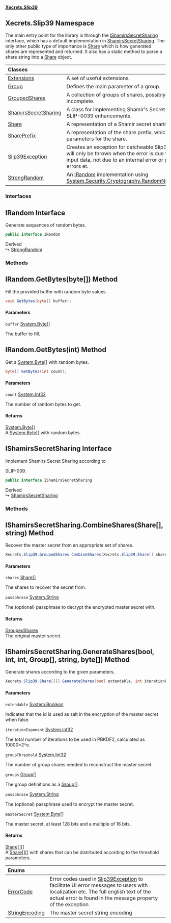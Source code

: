 #### [Xecrets.Slip39](index.md 'index')

## Xecrets.Slip39 Namespace

The main entry point for the library is through the [IShamirsSecretSharing](Xecrets.Slip39.md#Xecrets.Slip39.IShamirsSecretSharing 'Xecrets.Slip39.IShamirsSecretSharing') interface, which
            has a default implementation in [ShamirsSecretSharing](Xecrets.Slip39.ShamirsSecretSharing.md 'Xecrets.Slip39.ShamirsSecretSharing'). The only other public type of importance is
            [Share](Xecrets.Slip39.Share.md 'Xecrets.Slip39.Share') which is how generated shares are represented and returned. It also has a static method to
            parse a share string into a [Share](Xecrets.Slip39.Share.md 'Xecrets.Slip39.Share') object.

| Classes | |
| :--- | :--- |
| [Extensions](Xecrets.Slip39.Extensions.md 'Xecrets.Slip39.Extensions') | A set of useful extensions. |
| [Group](Xecrets.Slip39.Group.md 'Xecrets.Slip39.Group') | Defines the main parameter of a group. |
| [GroupedShares](Xecrets.Slip39.GroupedShares.md 'Xecrets.Slip39.GroupedShares') | A collection of groups of shares, possibly complete, or incomplete. |
| [ShamirsSecretSharing](Xecrets.Slip39.ShamirsSecretSharing.md 'Xecrets.Slip39.ShamirsSecretSharing') | A class for implementing Shamir's Secret Sharing with SLIP-0039 enhancements. |
| [Share](Xecrets.Slip39.Share.md 'Xecrets.Slip39.Share') | A representation of a Shamir secret sharing share. |
| [SharePrefix](Xecrets.Slip39.SharePrefix.md 'Xecrets.Slip39.SharePrefix') | A representation of the share prefix, which consists of the parameters for the share. |
| [Slip39Exception](Xecrets.Slip39.Slip39Exception.md 'Xecrets.Slip39.Slip39Exception') | Creates an exception for catcheable Slip39 errors. This will only be thrown when the error is due to incorrect input data, not due to an internal error or programming errors et. |
| [StrongRandom](Xecrets.Slip39.StrongRandom.md 'Xecrets.Slip39.StrongRandom') | An [IRandom](Xecrets.Slip39.md#Xecrets.Slip39.IRandom 'Xecrets.Slip39.IRandom') implementation using [System.Security.Cryptography.RandomNumberGenerator](https://docs.microsoft.com/en-us/dotnet/api/System.Security.Cryptography.RandomNumberGenerator 'System.Security.Cryptography.RandomNumberGenerator'). |
### Interfaces

<a name='Xecrets.Slip39.IRandom'></a>

## IRandom Interface

Generate sequences of random bytes.

```csharp
public interface IRandom
```

Derived  
&#8627; [StrongRandom](Xecrets.Slip39.StrongRandom.md 'Xecrets.Slip39.StrongRandom')
### Methods

<a name='Xecrets.Slip39.IRandom.GetBytes(byte[])'></a>

## IRandom.GetBytes(byte[]) Method

Fill the provided buffer with random byte values.

```csharp
void GetBytes(byte[] buffer);
```
#### Parameters

<a name='Xecrets.Slip39.IRandom.GetBytes(byte[]).buffer'></a>

`buffer` [System.Byte](https://docs.microsoft.com/en-us/dotnet/api/System.Byte 'System.Byte')[[]](https://docs.microsoft.com/en-us/dotnet/api/System.Array 'System.Array')

The buffer to fill.

<a name='Xecrets.Slip39.IRandom.GetBytes(int)'></a>

## IRandom.GetBytes(int) Method

Get a [System.Byte](https://docs.microsoft.com/en-us/dotnet/api/System.Byte 'System.Byte')[] with random bytes.

```csharp
byte[] GetBytes(int count);
```
#### Parameters

<a name='Xecrets.Slip39.IRandom.GetBytes(int).count'></a>

`count` [System.Int32](https://docs.microsoft.com/en-us/dotnet/api/System.Int32 'System.Int32')

The number of random bytes to get.

#### Returns
[System.Byte](https://docs.microsoft.com/en-us/dotnet/api/System.Byte 'System.Byte')[[]](https://docs.microsoft.com/en-us/dotnet/api/System.Array 'System.Array')  
A [System.Byte](https://docs.microsoft.com/en-us/dotnet/api/System.Byte 'System.Byte')[] with random bytes.

<a name='Xecrets.Slip39.IShamirsSecretSharing'></a>

## IShamirsSecretSharing Interface

Implement Shamirs Secret Sharing according to <seealso href="https://github.com/satoshilabs/slips/blob/master/slip-0039.md">
SLIP-039</seealso>.

```csharp
public interface IShamirsSecretSharing
```

Derived  
&#8627; [ShamirsSecretSharing](Xecrets.Slip39.ShamirsSecretSharing.md 'Xecrets.Slip39.ShamirsSecretSharing')
### Methods

<a name='Xecrets.Slip39.IShamirsSecretSharing.CombineShares(Xecrets.Slip39.Share[],string)'></a>

## IShamirsSecretSharing.CombineShares(Share[], string) Method

Recover the master secret from an appropriate set of shares.

```csharp
Xecrets.Slip39.GroupedShares CombineShares(Xecrets.Slip39.Share[] shares, string passphrase);
```
#### Parameters

<a name='Xecrets.Slip39.IShamirsSecretSharing.CombineShares(Xecrets.Slip39.Share[],string).shares'></a>

`shares` [Share](Xecrets.Slip39.Share.md 'Xecrets.Slip39.Share')[[]](https://docs.microsoft.com/en-us/dotnet/api/System.Array 'System.Array')

The shares to recover the secret from.

<a name='Xecrets.Slip39.IShamirsSecretSharing.CombineShares(Xecrets.Slip39.Share[],string).passphrase'></a>

`passphrase` [System.String](https://docs.microsoft.com/en-us/dotnet/api/System.String 'System.String')

The (optional) passphrase to decrypt the encrypted master secret with.

#### Returns
[GroupedShares](Xecrets.Slip39.GroupedShares.md 'Xecrets.Slip39.GroupedShares')  
The original master secret.

<a name='Xecrets.Slip39.IShamirsSecretSharing.GenerateShares(bool,int,int,Xecrets.Slip39.Group[],string,byte[])'></a>

## IShamirsSecretSharing.GenerateShares(bool, int, int, Group[], string, byte[]) Method

Generate shares according to the given parameters.

```csharp
Xecrets.Slip39.Share[][] GenerateShares(bool extendable, int iterationExponent, int groupThreshold, Xecrets.Slip39.Group[] groups, string passphrase, byte[] masterSecret);
```
#### Parameters

<a name='Xecrets.Slip39.IShamirsSecretSharing.GenerateShares(bool,int,int,Xecrets.Slip39.Group[],string,byte[]).extendable'></a>

`extendable` [System.Boolean](https://docs.microsoft.com/en-us/dotnet/api/System.Boolean 'System.Boolean')

Indicates that the id is used as salt in the encryption of the master secret when
            false.

<a name='Xecrets.Slip39.IShamirsSecretSharing.GenerateShares(bool,int,int,Xecrets.Slip39.Group[],string,byte[]).iterationExponent'></a>

`iterationExponent` [System.Int32](https://docs.microsoft.com/en-us/dotnet/api/System.Int32 'System.Int32')

The total number of iterations to be used in PBKDF2, calculated as
            10000×2^e.

<a name='Xecrets.Slip39.IShamirsSecretSharing.GenerateShares(bool,int,int,Xecrets.Slip39.Group[],string,byte[]).groupThreshold'></a>

`groupThreshold` [System.Int32](https://docs.microsoft.com/en-us/dotnet/api/System.Int32 'System.Int32')

The number of group shares needed to reconstruct the master secret.

<a name='Xecrets.Slip39.IShamirsSecretSharing.GenerateShares(bool,int,int,Xecrets.Slip39.Group[],string,byte[]).groups'></a>

`groups` [Group](Xecrets.Slip39.Group.md 'Xecrets.Slip39.Group')[[]](https://docs.microsoft.com/en-us/dotnet/api/System.Array 'System.Array')

The group definitions as a [Group](https://docs.microsoft.com/en-us/dotnet/api/Group 'Group')[].

<a name='Xecrets.Slip39.IShamirsSecretSharing.GenerateShares(bool,int,int,Xecrets.Slip39.Group[],string,byte[]).passphrase'></a>

`passphrase` [System.String](https://docs.microsoft.com/en-us/dotnet/api/System.String 'System.String')

The (optional) passphrase used to encrypt the master secret.

<a name='Xecrets.Slip39.IShamirsSecretSharing.GenerateShares(bool,int,int,Xecrets.Slip39.Group[],string,byte[]).masterSecret'></a>

`masterSecret` [System.Byte](https://docs.microsoft.com/en-us/dotnet/api/System.Byte 'System.Byte')[[]](https://docs.microsoft.com/en-us/dotnet/api/System.Array 'System.Array')

The master secret, at least 128 bits and a multiple of 16 bits.

#### Returns
[Share](Xecrets.Slip39.Share.md 'Xecrets.Slip39.Share')[[]](https://docs.microsoft.com/en-us/dotnet/api/System.Array 'System.Array')[[]](https://docs.microsoft.com/en-us/dotnet/api/System.Array 'System.Array')  
A [Share](https://docs.microsoft.com/en-us/dotnet/api/Share 'Share')[][] with shares that can be distributed according to the threshold
            parameters.

| Enums | |
| :--- | :--- |
| [ErrorCode](Xecrets.Slip39.ErrorCode.md 'Xecrets.Slip39.ErrorCode') | Error codes used in [Slip39Exception](https://docs.microsoft.com/en-us/dotnet/api/Slip39Exception 'Slip39Exception') to facilitate UI error messages to users with localization etc. The full english text of the actual error is found in the message property of the exception. |
| [StringEncoding](Xecrets.Slip39.StringEncoding.md 'Xecrets.Slip39.StringEncoding') | The master secret string encoding |
